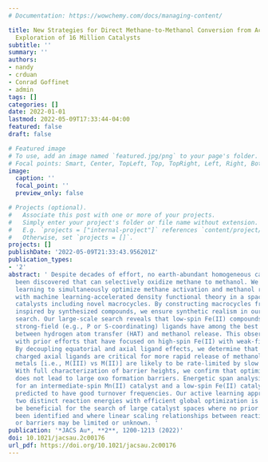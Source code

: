 ```yaml
---
# Documentation: https://wowchemy.com/docs/managing-content/

title: New Strategies for Direct Methane-to-Methanol Conversion from Active Learning
  Exploration of 16 Million Catalysts
subtitle: ''
summary: ''
authors:
- nandy
- crduan
- Conrad Goffinet
- admin
tags: []
categories: []
date: 2022-01-01
lastmod: 2022-05-09T17:33:44-04:00
featured: false
draft: false

# Featured image
# To use, add an image named `featured.jpg/png` to your page's folder.
# Focal points: Smart, Center, TopLeft, Top, TopRight, Left, Right, BottomLeft, Bottom, BottomRight.
image:
  caption: ''
  focal_point: ''
  preview_only: false

# Projects (optional).
#   Associate this post with one or more of your projects.
#   Simply enter your project's folder or file name without extension.
#   E.g. `projects = ["internal-project"]` references `content/project/deep-learning/index.md`.
#   Otherwise, set `projects = []`.
projects: []
publishDate: '2022-05-09T21:33:43.956201Z'
publication_types:
- '2'
abstract: ' Despite decades of effort, no earth-abundant homogeneous catalysts have
  been discovered that can selectively oxidize methane to methanol. We exploit active
  learning to simultaneously optimize methane activation and methanol release calculated
  with machine learning-accelerated density functional theory in a space of 16 M candidate
  catalysts including novel macrocycles. By constructing macrocycles from fragments
  inspired by synthesized compounds, we ensure synthetic realism in our computational
  search. Our large-scale search reveals that low-spin Fe(II) compounds paired with
  strong-field (e.g., P or S-coordinating) ligands have among the best energetic tradeoffs
  between hydrogen atom transfer (HAT) and methanol release. This observation contrasts
  with prior efforts that have focused on high-spin Fe(II) with weak-field ligands.
  By decoupling equatorial and axial ligand effects, we determine that negatively
  charged axial ligands are critical for more rapid release of methanol and that higher-valency
  metals [i.e., M(III) vs M(II)] are likely to be rate-limited by slow methanol release.
  With full characterization of barrier heights, we confirm that optimizing for HAT
  does not lead to large oxo formation barriers. Energetic span analysis reveals designs
  for an intermediate-spin Mn(II) catalyst and a low-spin Fe(II) catalyst that are
  predicted to have good turnover frequencies. Our active learning approach to optimize
  two distinct reaction energies with efficient global optimization is expected to
  be beneficial for the search of large catalyst spaces where no prior designs have
  been identified and where linear scaling relationships between reaction energies
  or barriers may be limited or unknown. '
publication: '*JACS Au*, **2**, 1200-1213 (2022)'
doi: 10.1021/jacsau.2c00176
url_pdf: https://doi.org/10.1021/jacsau.2c00176
---
```


